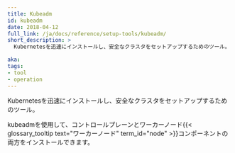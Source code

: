 ```yaml
---
title: Kubeadm
id: kubeadm
date: 2018-04-12
full_link: /ja/docs/reference/setup-tools/kubeadm/
short_description: >
  Kubernetesを迅速にインストールし、安全なクラスタをセットアップするためのツール。

aka: 
tags:
- tool
- operation
---
```

 Kubernetesを迅速にインストールし、安全なクラスタをセットアップするためのツール。

<!--more--> 

kubeadmを使用して、コントロールプレーンとワーカーノード{{< glossary_tooltip text="ワーカーノード" term_id="node" >}}コンポーネントの両方をインストールできます。
